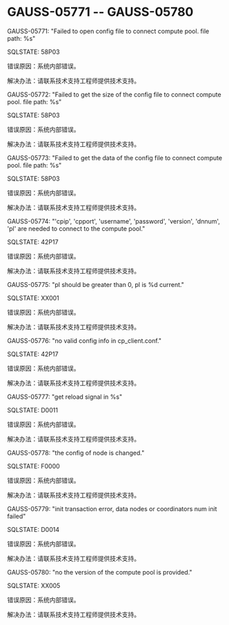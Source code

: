 # GAUSS-05771 -- GAUSS-05780<a name="ZH-CN_TOPIC_0302073590"></a>

GAUSS-05771: "Failed to open config file to connect compute pool. file path: %s"

SQLSTATE: 58P03

错误原因：系统内部错误。

解决办法：请联系技术支持工程师提供技术支持。

GAUSS-05772: "Failed to get the size of the config file to connect compute pool. file path: %s"

SQLSTATE: 58P03

错误原因：系统内部错误。

解决办法：请联系技术支持工程师提供技术支持。

GAUSS-05773: "Failed to get the data of the config file to connect compute pool. file path: %s"

SQLSTATE: 58P03

错误原因：系统内部错误。

解决办法：请联系技术支持工程师提供技术支持。

GAUSS-05774: "'cpip', 'cpport', 'username', 'password', 'version', 'dnnum', 'pl' are needed to connect to the compute pool."

SQLSTATE: 42P17

错误原因：系统内部错误。

解决办法：请联系技术支持工程师提供技术支持。

GAUSS-05775: "pl should be greater than 0, pl is %d current."

SQLSTATE: XX001

错误原因：系统内部错误。

解决办法：请联系技术支持工程师提供技术支持。

GAUSS-05776: "no valid config info in cp\_client.conf."

SQLSTATE: 42P17

错误原因：系统内部错误。

解决办法：请联系技术支持工程师提供技术支持。

GAUSS-05777: "get reload signal in %s"

SQLSTATE: D0011

错误原因：系统内部错误。

解决办法：请联系技术支持工程师提供技术支持。

GAUSS-05778: "the config of node is changed."

SQLSTATE: F0000

错误原因：系统内部错误。

解决办法：请联系技术支持工程师提供技术支持。

GAUSS-05779: "init transaction error, data nodes or coordinators num init failed"

SQLSTATE: D0014

错误原因：系统内部错误。

解决办法：请联系技术支持工程师提供技术支持。

GAUSS-05780: "no the version of the compute pool is provided."

SQLSTATE: XX005

错误原因：系统内部错误。

解决办法：请联系技术支持工程师提供技术支持。
